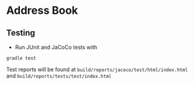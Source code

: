 # Address Book

## Testing

- Run JUnit and JaCoCo tests with 
```
gradle test
```

Test reports will be found at `build/reports/jacoco/test/html/index.html` and `build/reports/tests/test/index.html`